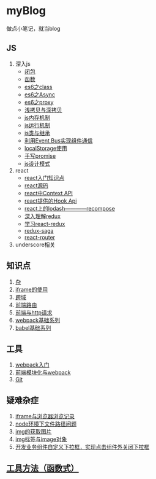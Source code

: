 # myBlog
做点小笔记，就当blog

## JS
1. 深入js
    - [闭包](./js/bibao)
    - [函数](./js/function)
    - [es6之class](./js/class)
    - [es6之Async](./js/async)
    - [es6之proxy](./js/proxy)
    - [浅拷贝与深拷贝](./js/clone)
    - [js内存机制](./js/memory)
    - [js运行机制](./js/run)
    - [js类与继承](./js/instance)
    - [利用Event Bus实现组件通信](./js/event)
    - [localStorage使用](./js/localStorage)
    - [手写promise](./js/promise)
    - [js设计模式](./js/pattern)
1. react
    - [react入门知识点](./react/react)
    - [react源码](./react/yuanma)
    - [react中Context API](./react/context)
    - [react提供的Hook Api](./react/hook)
    - [react上的lodash————recompose](./react/recompose)
    - [深入理解redux](./react/redux)
    - [学习react-redux](./react/react-redux)
    - [redux-saga](./react/saga)
    - [react-router](./react/router)
1. underscore相关

## 知识点
1. [杂](./point/index)
1. [iframe的使用](./point/iframe)
1. [跨域](./point/access)
1. [前端路由](./point/route)
1. [前端与http请求](./point/http)
1. [webpack基础系列](./webpack/index)
1. [babel基础系列](./point/babel)

## 工具
1. [webpack入门](./webpack/webpack)
1. [前端模块化与webpack](./webpack/module)
1. [Git](./git)

## 疑难杂症
1. [iframe与浏览器浏览记录](./qa/iframe)
1. [node环境下文件路径问题](./qa/path)
1. [img的获取图片](./point/img)
1. [img标签与image对象](./point/image)
1. [开发业务组件自定义下拉框，实现点击组件外关闭下拉框](./qa/sloganSelect)

## [工具方法（函数式）](https://leogoo.github.io/utils)